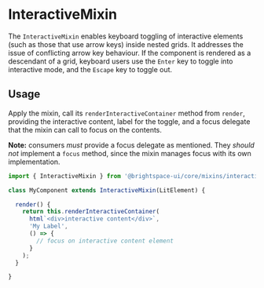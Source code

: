 # InteractiveMixin

The `InteractiveMixin` enables keyboard toggling of interactive elements (such as those that use arrow keys) inside nested grids. It addresses the issue of conflicting arrow key behaviour. If the component is rendered as a descendant of a grid, keyboard users use the `Enter` key to toggle into interactive mode, and the `Escape` key to toggle out.

## Usage

Apply the mixin, call its `renderInteractiveContainer` method from `render`, providing the interactive content, label for the toggle, and a focus delegate that the mixin can call to focus on the contents.

**Note:** consumers _must_ provide a focus delegate as mentioned. They _should not_ implement a `focus` method, since the mixin manages focus with its own implementation.

```js
import { InteractiveMixin } from '@brightspace-ui/core/mixins/interactive-mixin.js';

class MyComponent extends InteractiveMixin(LitElement) {

  render() {
    return this.renderInteractiveContainer(
      html`<div>interactive content</div>`,
      'My Label',
      () => {
        // focus on interactive content element
      }
    );
  }

}
```
